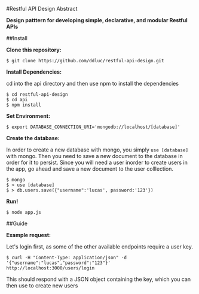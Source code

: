 #Restful API Design Abstract


**Design patttern for developing simple, declarative, and modular Restful APIs**

##Install

**Clone this repository:**

```
$ git clone https://github.com/ddluc/restful-api-design.git
```

**Install Dependencies:**

cd into the api directory and then use npm to install the dependencies

```
$ cd restful-api-design
$ cd api
$ npm install
```

**Set Environment:**

```
$ export DATABASE_CONNECTION_URI='mongodb://localhost/[database]'
```

**Create the database:**

In order to create a new database with mongo, you simply `use [database]` with mongo. Then you need to save a new document to the database in order for it to persist. Since you will need a user inorder to create users in the app, go ahead and save a new document to the user colllection.

```
$ mongo
$ > use [database]
$ > db.users.save({"username":'lucas', password:'123'})
```

**Run!**

```
$ node app.js
```

##Guide

**Example request:**

Let's login first, as some of the other available endpoints require a user key.

```
$ curl -H "Content-Type: application/json" -d '{"username":"lucas","password":"123"}' http://localhost:3000/users/login
```

This should respond with a JSON object containing the key, which you can then use to create new users
